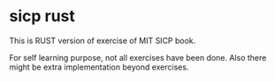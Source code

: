 # sicp rust

This is RUST version of exercise of MIT SICP book.

For self learning purpose, not all exercises have been done. Also there might be extra implementation beyond exercises.
